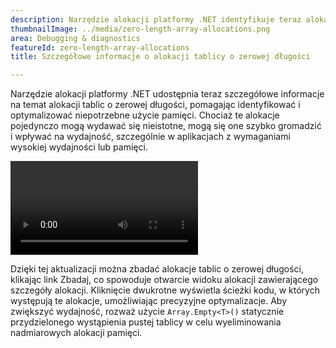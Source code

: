 ```yaml
---
description: Narzędzie alokacji platformy .NET identyfikuje teraz alokacje tablic o zerowej długości, pomagając zoptymalizować użycie pamięci i wydajność.
thumbnailImage: ../media/zero-length-array-allocations.png
area: Debugging & diagnostics
featureId: zero-length-array-allocations
title: Szczegółowe informacje o alokacji tablicy o zerowej długości

---
```



Narzędzie alokacji platformy .NET udostępnia teraz szczegółowe informacje na temat alokacji tablic o zerowej długości, pomagając identyfikować i optymalizować niepotrzebne użycie pamięci. Chociaż te alokacje pojedynczo mogą wydawać się nieistotne, mogą się one szybko gromadzić i wpływać na wydajność, szczególnie w aplikacjach z wymaganiami wysokiej wydajności lub pamięci.

![Natywne narzędzie instrumentacji](../media/zero-length-array-allocations.mp4)

Dzięki tej aktualizacji można zbadać alokacje tablic o zerowej długości, klikając link Zbadaj, co spowoduje otwarcie widoku alokacji zawierającego szczegóły alokacji. Kliknięcie dwukrotne wyświetla ścieżki kodu, w których występują te alokacje, umożliwiając precyzyjne optymalizacje. Aby zwiększyć wydajność, rozważ użycie `Array.Empty<T>()` statycznie przydzielonego wystąpienia pustej tablicy w celu wyeliminowania nadmiarowych alokacji pamięci.
